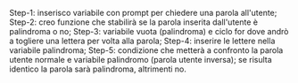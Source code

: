 <!-- Palidroma
Chiedere all’utente di inserire una parola
Creare una funzione per capire se la parola inserita è palindroma -->

Step-1: inserisco variabile con prompt per chiedere una parola all'utente;
Step-2: creo funzione che stabilirà se la parola inserita dall'utente è palindroma o no;
Step-3: variabile vuota (palindroma) e ciclo for dove andrò a togliere una lettera per volta alla parola;
Step-4: inserire le lettere nella variabile palindroma;
Step-5: condizione che metterà a confronto la parola utente normale e variabile palindromo (parola utente inversa); se risulta identico la parola sarà palindroma, altrimenti no.
 